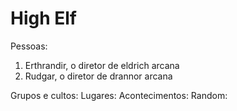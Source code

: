 # High Elf

Pessoas:
1. Erthrandir, o diretor de eldrich arcana
2. Rudgar, o diretor de drannor arcana

Grupos e cultos:
Lugares:
Acontecimentos:
Random: